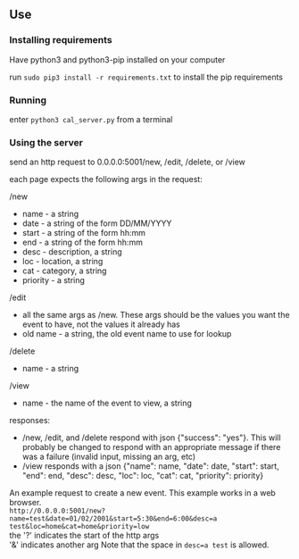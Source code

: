 ## Use

### Installing requirements

Have python3 and python3-pip installed on your computer

run `sudo pip3 install -r requirements.txt` to install the pip requirements

### Running

enter `python3 cal_server.py` from a terminal

### Using the server

send an http request to 0.0.0.0:5001/new, /edit, /delete, or /view

each page expects the following args in the request:

/new  
 * name - a string
 * date - a string of the form DD/MM/YYYY
 * start - a string of the form hh:mm
 * end - a string of the form hh:mm
 * desc - description, a string
 * loc - location, a string
 * cat - category, a string
 * priority - a string

/edit  
 * all the same args as /new. These args should be the values you want the event to have, not the values it already has
 * old name - a string, the old event name to use for lookup

/delete  
 * name - a string

/view  
 * name - the name of the event to view, a string


responses:  
 * /new, /edit, and /delete respond with json {"success": "yes"}. This will probably be changed to respond with an appropriate message if there was a failure (invalid input, missing an arg, etc)
 * /view responds with a json {"name": name, "date": date, "start": start, "end": end, "desc": desc, "loc": loc, "cat": cat, "priority": priority}

An example request to create a new event. This example works in a web browser.  
`http://0.0.0.0:5001/new?name=test&date=01/02/2001&start=5:30&end=6:00&desc=a test&loc=home&cat=home&priority=low`  
the '?' indicates the start of the http args  
'&' indicates another arg
Note that the space in `desc=a test` is allowed.  

